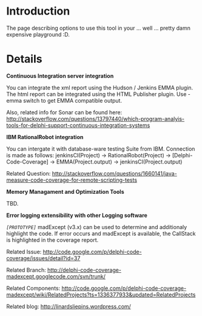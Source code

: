 # Introduction #

The page describing options to use this tool in your ... well ... pretty damn expensive playground :D.


# Details #

**Continuous Integration server integration**

You can integrate the xml report using the Hudson / Jenkins EMMA plugin. The html report can be integrated using the HTML Publisher plugin.
Use -emma switch to get EMMA compatible output.

Also, related info for Sonar can be found here: http://stackoverflow.com/questions/13797440/which-program-analyis-tools-for-delphi-support-continuous-integration-systems

**IBM RationalRobot integration**

You can intergate it with database-ware testing Suite from IBM. Connection is made as follows: jenkinsCI(Project) -> RationalRobot(Project) -> [Delphi-Code-Coverage] -> EMMA(Project.output) -> jenkinsCI(Project.output)

Related Question: http://stackoverflow.com/questions/1660141/java-measure-code-coverage-for-remote-scripting-tests

**Memory Managament and Optimization Tools**

TBD.

**Error logging extensibility with other Logging software**

_`[PROTOTYPE]`_
madExcept (v3.x) can be used to determine and additionaly highlight the code. If error occurs and madExcept is available, the CallStack is highlighted in the coverage report.

Related Issue: http://code.google.com/p/delphi-code-coverage/issues/detail?id=37

Related Branch: http://delphi-code-coverage-madexcept.googlecode.com/svn/trunk/

Related Components: http://code.google.com/p/delphi-code-coverage-madexcept/wiki/RelatedProjects?ts=1336377933&updated=RelatedProjects

Related blog: http://linardsliepins.wordpress.com/